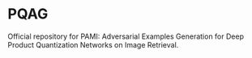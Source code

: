 # PQAG
Official repository for PAMI: Adversarial Examples Generation for Deep Product Quantization Networks on Image Retrieval.
